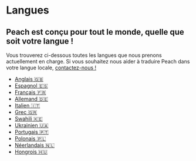 # Langues

## Peach est conçu pour tout le monde, quelle que soit votre langue !

Vous trouverez ci-dessous toutes les langues que nous prenons actuellement en charge.
Si vous souhaitez nous aider à traduire Peach dans votre langue locale, [contactez-nous !](mailto:hello@peachbitcoin.com)

- [Anglais 🇬🇧](/)
- [Espagnol 🇪🇸](/es)
- [Français 🇫🇷](/fr)
- [Allemand 🇩🇪](/de)
- [Italien 🇮🇹](/it)
- [Grec 🇬🇷](/el)
- [Swahili 🇰🇪](/sw)
- [Ukrainien 🇺🇦](/uk)
- [Portugais 🇵🇹](/pt)
- [Polonais 🇵🇱](/pl)
- [Néerlandais 🇳🇱](/nl)
- [Hongrois 🇭🇺](/hu)
